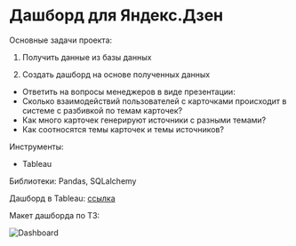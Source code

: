 # Дашборд для Яндекс.Дзен

Основные задачи проекта:

1. Получить данные из базы данных

2. Создать дашборд на основе полученных данных

* Ответить на вопросы менеджеров в виде презентации:
 * Cколько взаимодействий пользователей с карточками происходит в системе с разбивкой по темам карточек?
 * Как много карточек генерируют источники с разными темами?
 * Как соотносятся темы карточек и темы источников?

Инструменты:
* Tableau

Библиотеки:
Pandas, SQLalchemy

Дашборд в Tableau: [ссылка](https://public.tableau.com/app/profile/.71553432/viz/TED_17171085622920/Story1)

Макет дашборда по ТЗ:

![Dashboard](https://user-images.githubusercontent.com/117563470/206911717-4762d94e-4c2c-4ed7-b6fc-435d214c4e3a.jpg)
